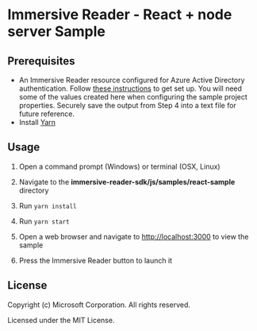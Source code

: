# Immersive Reader - React + node server Sample

## Prerequisites

* An Immersive Reader resource configured for Azure Active Directory authentication. Follow [these instructions](https://docs.microsoft.com/azure/cognitive-services/immersive-reader/how-to-create-immersive-reader) to get set up. You will need some of the values created here when configuring the sample project properties. Securely save the output from Step 4 into a text file for future reference.
* Install [Yarn](https://yarnpkg.com)

## Usage

1. Open a command prompt (Windows) or terminal (OSX, Linux)

1. Navigate to the **immersive-reader-sdk/js/samples/react-sample** directory

1. Run `yarn install`

1. Run `yarn start`

1. Open a web browser and navigate to [http://localhost:3000](http://localhost:3000) to view the sample

1. Press the Immersive Reader button to launch it

## License

Copyright (c) Microsoft Corporation. All rights reserved.

Licensed under the MIT License.
